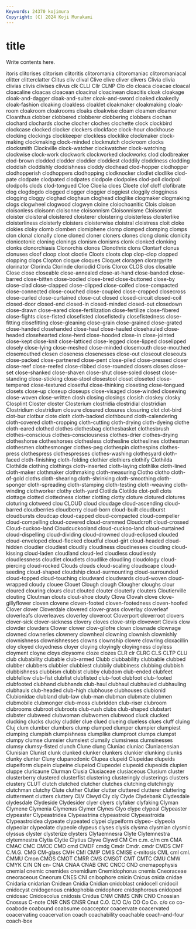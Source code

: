 ```yaml
---
Keywords: 24370 kojimura
Copyright: (C) 2024 Koji Murakami
---
```


# title

Write contents here.



itoris clitorises clitorism clitoritis
clitoromania clitoromaniac clitoromaniacal clitter clitterclatter Clitus cliv clival Clive clive
cliver clivers Clivia clivia clivias clivis clivises clivus clk CLLI
Cllr CLNP Clo clo cloaca cloacae cloacal cloacaline cloacas cloacean
cloacinal cloacinean cloacitis cloak cloakage cloak-and-dagger cloak-and-suiter cloak-and-sword cloaked cloakedly
cloak-fashion cloaking cloakless cloaklet cloakmaker cloakmaking cloak-room cloakroom cloakrooms cloaks
cloakwise cloam cloamen cloamer Cloanthus clobber clobbered clobberer clobbering clobbers
clochan clochard clochards cloche clocher cloches clochette clock clockbird clockcase
clocked clocker clockers clockface clock-hour clockhouse clocking clockings clockkeeper clockless
clocklike clockmaker clock-making clockmaking clock-minded clockmutch clockroom clocks clocksmith Clockville
clock-watcher clockwatcher clock-watching clockwise clock-work clockwork clockworked clockworks clod clodbreaker
clod-brown clodded clodder cloddier cloddiest cloddily cloddiness clodding cloddish cloddishly
cloddishness cloddy clodhead clod-hopper clodhopper clodhopperish clodhoppers clodhopping clodknocker clodlet
clodlike clod-pate clodpate clodpated clodpates clodpole clodpoles clod-poll clodpoll clodpolls
clods clod-tongued Cloe Cloelia cloes Cloete clof cloff clofibrate clog
clogdogdo clogged clogger cloggier cloggiest cloggily clogginess clogging cloggy cloghad
cloghaun cloghead cloglike clogmaker clogmaking clogs clogwheel clogwood clogwyn cloine
cloiochoanitic Clois cloison cloisonless cloisonn cloisonne cloisonnism Cloisonnisme Cloisonnist cloister
cloisteral cloistered cloisterer cloistering cloisterless cloisterlike cloisterliness cloisterly cloisters cloisterwise
cloistral cloistress cloit cloke clokies cloky clomb clomben clomiphene clomp
clomped clomping clomps clon clonal clonally clone cloned cloner cloners
clones clong clonic clonicity clonicotonic cloning clonings clonism clonisms clonk
clonked clonking clonks clonorchiasis Clonorchis clonos Clonothrix clons Clontarf clonus
clonuses cloof cloop cloot clootie Cloots cloots clop clop-clop clopped
clopping clops Clopton cloque cloques Cloquet cloragen clorargyrite clorinator Clorinda
Clorinde cloriodid Cloris Clorox CLOS clos closable Close close closeable
close-annealed close-at-hand close-banded close-barred close-bitten close-bodied close-bred close-buttoned close-by close-clad
close-clapped close-clipped close-coifed close-compacted close-connected close-couched close-coupled close-cropped closecross close-curled
close-curtained close-cut closed closed-circuit closed-coil closed-door closed-end closed-in closed-minded closed-out
closedown close-drawn close-eared close-fertilization close-fertilize close-fibered close-fights close-fisted closefisted closefistedly
closefistedness close-fitting closefitting close-gleaning close-grain close-grained close-grated close-handed closehanded close-haul
close-hauled closehauled close-headed closehearted close-herd close-hooded close-in close-jointed close-kept close-knit
close-latticed close-legged close-lipped closelipped closely close-lying close-meshed close-minded closemouth close-mouthed
closemouthed closen closeness closenesses close-out closeout closeouts close-packed close-partnered close-pent
close-piled close-pressed closer close-reef close-reefed close-ribbed close-rounded closers closes close-set
close-shanked close-shaven close-shut close-soled closest close-standing close-sticking close-stool closestool closet
closeted close-tempered close-textured closetful close-thinking closeting close-tongued closets close-up closeup
closeups close-visaged close-winded closewing close-woven close-written closh closing closings closish
closkey closky Closplint Closter closter Closterium clostridia clostridial clostridian Clostridium
clostridium closure closured closures closuring clot clot-bird clot-bur clotbur clote
cloth cloth-backed clothbound cloth-calendering cloth-covered cloth-cropping cloth-cutting cloth-drying cloth-dyeing clothe
cloth-eared clothed clothes clothesbag clothesbasket clothesbrush clothes-conscious clothes-consciousness clothes-drier clothes-drying
clotheshorse clotheshorses clothesless clothesline clotheslines clothesman clothesmen clothesmonger clothes-peg clothespin
clothespins clothes-press clothespress clothespresses clothes-washing clothesyard cloth-faced cloth-finishing cloth-folding clothier
clothiers clothify Clothilda Clothilde clothing clothings cloth-inserted cloth-laying clothlike cloth-lined
cloth-maker clothmaker clothmaking cloth-measuring Clotho clotho cloth-of-gold cloths cloth-shearing cloth-shrinking
cloth-smoothing cloth-sponger cloth-spreading cloth-stamping cloth-testing cloth-weaving cloth-winding clothworker clothy cloth-yard
Clotilda Clotilde clot-poll clots clottage clotted clottedness clotter clotting clotty
cloture clotured clotures cloturing clotweed clou CLOUD cloud cloudage cloud-ascending
cloud-barred cloudberries cloudberry cloud-born cloud-built cloudburst cloudbursts cloudcap cloud-capped cloud-compacted
cloud-compeller cloud-compelling cloud-covered cloud-crammed Cloudcroft cloud-crossed Cloud-cuckoo-land Cloudcuckooland cloud-cuckoo-land cloud-curtained
cloud-dispelling cloud-dividing cloud-drowned cloud-eclipsed clouded cloud-enveloped cloud-flecked cloudful cloud-girt cloud-headed
cloud-hidden cloudier cloudiest cloudily cloudiness cloudinesses clouding cloud-kissing cloud-laden cloudland
cloud-led cloudless cloudlessly cloudlessness cloudlet cloudlets cloudlike cloudling cloudology cloud-piercing
cloud-rocked Clouds clouds cloud-scaling cloudscape cloud-seeding cloud-shaped cloudship cloud-surmounting cloud-surrounded
cloud-topped cloud-touching cloudward cloudwards cloud-woven cloud-wrapped cloudy clouee Clouet Clough
clough Clougher cloughs clour cloured clouring clours clout clouted clouter
clouterly clouters Cloutierville clouting Cloutman clouts clout-shoe clouty Clova Clovah
clove clove-gillyflower cloven clovene cloven-footed cloven-footedness cloven-hoofed Clover clover Cloverdale
clovered clover-grass cloverlay cloverleaf cloverleafs cloverleaves cloverley cloveroot Cloverport cloverroot
clovers clover-sick clover-sickness clovery cloves clove-strip clovewort Clovis clow clowder
clowders Clower clower clow-gilofre clown clownade clownage clowned clowneries clownery
clownheal clowning clownish clownishly clownishness clownishnesses clowns clownship clowre clowring
cloxacillin cloy cloyed cloyedness cloyer cloying cloyingly cloyingness cloyless cloyment
cloyne cloys cloysome cloze clozes CLR clr CLRC CLS CLTP
CLU club clubability clubable club-armed Clubb clubbability clubbable clubbed clubber
clubbers clubbier clubbiest clubbily clubbiness clubbing clubbish clubbishness clubbism clubbist
clubby clubdom club-ended clubfeet clubfellow club-fist clubfist clubfisted club-foot clubfoot
club-footed clubfooted clubhand clubhands club-haul clubhaul clubhauled clubhauling clubhauls club-headed
club-high clubhouse clubhouses clubionid Clubionidae clubland club-law club-man clubman clubmate
clubmen clubmobile clubmonger club-moss clubridden club-riser clubroom clubrooms clubroot clubroots
club-rush clubs club-shaped clubstart clubster clubweed clubwoman clubwomen clubwood cluck
clucked clucking clucks clucky cludder clue clued clueing clueless clues
cluff cluing Cluj clum clumber clumbers clump clumped clumper clumpier
clumpiest clumping clumpish clumpishness clumplike clumproot clumps clumpst clumpy clumse
clumsier clumsiest clumsily clumsiness clumsinesses clumsy clumsy-fisted clunch Clune clung
Cluniac cluniac Cluniacensian Clunisian Clunist clunk clunked clunker clunkers clunkier
clunking clunks clunky clunter Cluny clupanodonic Clupea clupeid Clupeidae clupeids
clupeiform clupein clupeine clupeiod Clupeodei clupeoid clupeoids clupien cluppe cluricaune
Clurman Clusia Clusiaceae clusiaceous Clusium cluster clusterberry clustered clusterfist clustering
clusteringly clusterings clusters clustery CLUT clutch clutched clutcher clutches clutching
clutchingly clutchman clutchy Clute cluther Clutier clutter cluttered clutterer cluttering
clutterment clutters cluttery CLV Clwyd Cly cly Clyde Clydebank Clydesdale
clydesdale Clydeside Clydesider clyer clyers clyfaker clyfaking Clyman Clymene Clymenia
Clymenus Clymer Clynes Clyo clype clypeal Clypeaster clypeaster Clypeastridea Clypeastrina
clypeastroid Clypeastroida Clypeastroidea clypeate clypeated clypei clypeiform clypeo- clypeola clypeolar
clypeolate clypeole clypeus clyses clysis clysma clysmian clysmic clyssus clyster
clysterize clysters Clytaemnesra Clyte Clytemnestra clytemnestra Clytia Clytie Clytius Clyve
Clywd CM Cm c.m. c/m cm CMA CMAC CMC CMCC
CMD cmd CMDF cmdg Cmdr Cmdr. cmdr CMDS CMF C.M.G.
CMG CM-glass CMH CMI CMIP CMIS CMISE c-mitosis CML cml
cml. CMMU Cmon CMOS CMOT CMRR CMS CMSGT CMT CMTC
CMU CMW CMYK C/N CN cn- CNA CNAA CNAB CNC
CNCC CND cnemapophysis cnemial cnemic cnemides cnemidium Cnemidophorus cnemis Cneoraceae
cneoraceous Cneorum CNES CNI cnibophore cnicin Cnicus cnida cnidae Cnidaria
cnidarian Cnidean Cnidia Cnidian cnidoblast cnidocell cnidocil cnidocyst cnidogenous cnidophobia
cnidophore cnidophorous cnidopod cnidosac Cnidoscolus cnidosis Cnidus CNM CNMS CNN
CNO Cnossian Cnossus C-note CNR CNS CNSR Cnut C.O. C/O
C/o CO Co Co. c/o co co- coabode coabound coabsume
coacceptor coacervate coacervated coacervating coacervation coach coachability coachable coach-and-four coach-box
